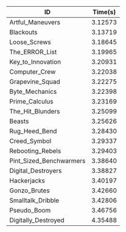 |ID|Time(s)|
|-|-|
|Artful_Maneuvers|3.12573|
|Blackouts|3.13719|
|Loose_Screws|3.18645|
|The_ERROR_List|3.19965|
|Key_to_Innovation|3.20931|
|Computer_Crew|3.22038|
|Grapevine_Squad|3.22275|
|Byte_Mechanics|3.22398|
|Prime_Calculus|3.23169|
|The_Hit_Blunders|3.25099|
|Beasts|3.25626|
|Rug_Heed_Bend|3.28430|
|Creed_Symbol|3.29337|
|Rebooting_Rebels|3.29403|
|Pint_Sized_Benchwarmers|3.38640|
|Digital_Destroyers|3.38827|
|Hackerjacks|3.40197|
|Gonzo_Brutes|3.42660|
|Smalltalk_Dribble|3.42806|
|Pseudo_Boom|3.46756|
|Digitally_Destroyed|4.35488|
